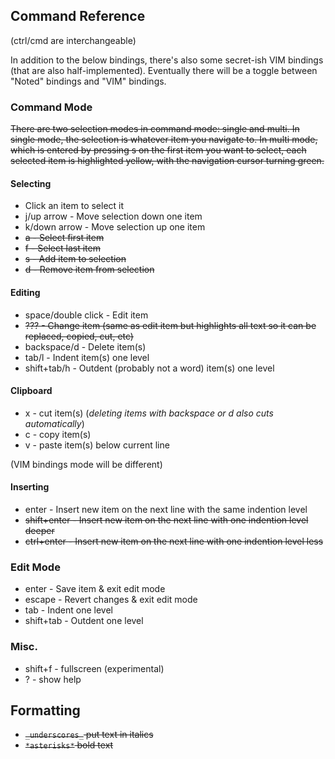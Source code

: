 ## Command Reference

(ctrl/cmd are interchangeable)

In addition to the below bindings, there's also some secret-ish VIM bindings (that are also half-implemented). Eventually there will be a toggle between "Noted" bindings and "VIM" bindings.

### Command Mode

<del>There are two selection modes in command mode: single and multi. In single mode, the selection is whatever item you navigate to. In multi mode, which is entered by pressing s on the first item you want to select, each selected item is highlighted yellow, with the navigation cursor turning green.</del>

#### Selecting

* Click an item to select it
* j/up arrow - Move selection down one item
* k/down arrow - Move selection up one item
* <del>a - Select first item</del>
* <del>f - Select last item</del>
* <del>s - Add item to selection</del>
* <del>d - Remove item from selection</del>

#### Editing

* space/double click - Edit item
* <del>??? - Change item (same as edit item but highlights all text so it can be replaced, copied, cut, etc)</del>
* backspace/d - Delete item(s)
* tab/l - Indent item(s) one level
* shift+tab/h - Outdent (probably not a word) item(s) one level

#### Clipboard

* x - cut item(s) (*deleting items with backspace or d also cuts automatically*)
* c - copy item(s)
* v - paste item(s) below current line

(VIM bindings mode will be different)

#### Inserting

* enter - Insert new item on the next line with the same indention level
* <del> shift+enter - Insert new item on the next line with one indention level deeper</del>
* <del>ctrl+enter - Insert new item on the next line with one indention level less </del>

### Edit Mode

* enter - Save item & exit edit mode
* escape - Revert changes & exit edit mode
* tab - Indent one level
* shift+tab - Outdent one level

### Misc.

* shift+f - fullscreen (experimental)
* ? - show help

## Formatting

* <del>`_underscores_` put text in italics</del>
* <del>`*asterisks*` bold text</del>